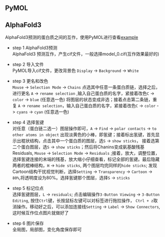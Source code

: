## PyMOL 


## AlphaFold3
AlphaFold3预测的蛋白质之间的互作，使用PyMOL进行查看[example](https://www.bilibili.com/video/BV1Qt8iesE4e/?vd_source=16694f427952f2c01f3659ee0722320a)


- step 1  AlphaFold3预测   
AlphaFold3 预测互作，产生cif文件，一般选择model_0.cif(互作效果最好的)

- step 2  导入文件  
PyMOL导入cif文件，更改背景色 `Display` -> `Background` -> `White`

- step 3 更名和改色   
`Mouse` -> `Selection Mode` -> `Chains`
点选其中任意一条蛋白质链，选择之后，进行更名 `A` -> `rename selection` ,输入自己蛋白质的名字，紧接着改色`C` -> `color` -> `blue` (任意选一色)
将图层的状态变成非选；接着点击第二条链，重复 `A` -> `rename selection`，输入自己蛋白质的名字，紧接着改色`C` -> `color` -> `cyans` -> `cyan` (任意选一色)

- step 4 选择氢键   
对任意（蛋白链二选一）图层操作即可，`A` -> `Find` -> `polar contacts` -> `to other atoms in object`
出现淡黄色的小棒，即氢键；接着标出氢键，首先显示出棍状结构，点击其中一个蛋白质的图层，选`S` -> `show sticks`，
接着选第二个蛋白图层，选`S` -> `show sticks`；然后将Chanins变成氨基酸残基Residuals, `Mouse` -> `Selection Mode` -> `Residuals`
;接着，放大，调整位置，选择氢键连接的末端的残基，放大缩小仔细查看，标记全部的氢键。最后隐藏两者的棍棒结构，`H` -> `hide sticks`, 两个图层均完同样的`hide sticks`;
发现Cartoon结构干扰视觉判断，选择`Setting` -> `Transparency` -> `Cartoon` -> `80%`,将透明度设为80%。选择氢键那个图层，选择`S` -> `sticks`

- step 5 标记位点   
选择氢键图层，`L` -> `residuals`; 点击编辑操作`3-Button Viewing` -> `3-Button Editing`, 按住`Ctrl`键，长按鼠标左键可以对标签进行拖拉操作，
`Ctrl + z`取消操作。移动好之后，可以添加连接线`Setting` -> `Label` -> `Show Connectors`,这时候互作位点图片就做好了

- step 6 图片保存   
全局图，局部图，变化角度保存即可




